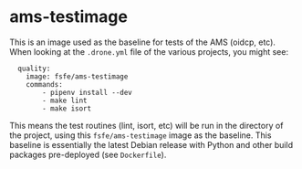 # ams-testimage

This is an image used as the baseline for tests of the AMS (oidcp, etc).
When looking at the `.drone.yml` file of the various projects, you might
see:

```
  quality:
    image: fsfe/ams-testimage
    commands:
        - pipenv install --dev
        - make lint
        - make isort
```

This means the test routines (lint, isort, etc) will be run in the directory
of the project, using this `fsfe/ams-testimage` image as the baseline. This
baseline is essentially the latest Debian release with Python and other build
packages pre-deployed (see `Dockerfile`).


